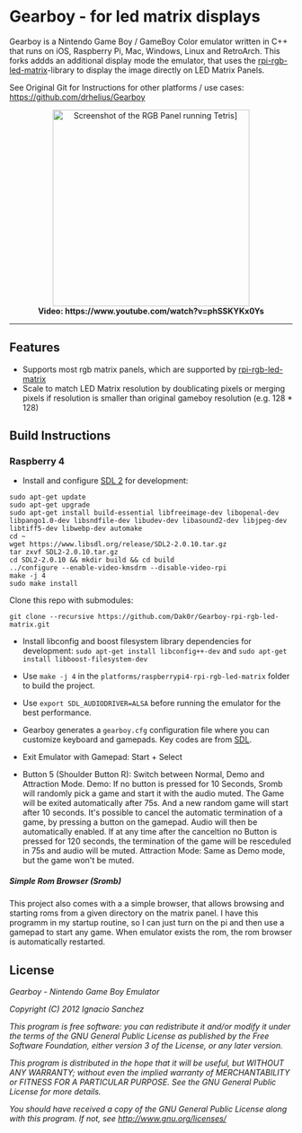 Gearboy - for led matrix displays
=======

Gearboy is a Nintendo Game Boy / GameBoy Color emulator written in C++ that runs on iOS, Raspberry Pi, Mac, Windows, Linux and RetroArch.
This forks addds an additional display mode the emulator, that uses the [rpi-rgb-led-matrix](https://github.com/hzeller/rpi-rgb-led-matrix)-library to display the image directly on LED Matrix Panels.

See Original Git for Instructions for other platforms / use cases: https://github.com/drhelius/Gearboy 

<p align="center">
  <img src="https://www.korgel.net/wp-content/uploads/2020/01/IMG_20200102_181205.jpg" width="350" title="Screenshot of the RGB Panel running Tetris]"><br />
  <strong>Video: https://www.youtube.com/watch?v=phSSKYKx0Ys</strong>
</p>



----------

Features
--------
- Supports most rgb matrix panels, which are supported by  [rpi-rgb-led-matrix](https://github.com/hzeller/rpi-rgb-led-matrix)
- Scale to match LED Matrix resolution by doublicating pixels or merging pixels if resolution is smaller than original gameboy resolution  (e.g. 128 * 128)

Build Instructions
----------------------

### Raspberry 4
- Install and configure [SDL 2](http://www.libsdl.org/download-2.0.php) for development:
``` shell
sudo apt-get update
sudo apt-get upgrade
sudo apt-get install build-essential libfreeimage-dev libopenal-dev libpango1.0-dev libsndfile-dev libudev-dev libasound2-dev libjpeg-dev libtiff5-dev libwebp-dev automake
cd ~
wget https://www.libsdl.org/release/SDL2-2.0.10.tar.gz
tar zxvf SDL2-2.0.10.tar.gz
cd SDL2-2.0.10 && mkdir build && cd build
../configure --enable-video-kmsdrm --disable-video-rpi
make -j 4
sudo make install
```

Clone this repo with submodules:
```
git clone --recursive https://github.com/Dak0r/Gearboy-rpi-rgb-led-matrix.git  
```

- Install libconfig and boost filesystem library dependencies for development: <code>sudo apt-get install libconfig++-dev</code> and <code>sudo apt-get install libboost-filesystem-dev</code>
- Use <code>make -j 4</code> in the <code>platforms/raspberrypi4-rpi-rgb-led-matrix</code> folder to build the project.
- Use <code>export SDL_AUDIODRIVER=ALSA</code> before running the emulator for the best performance.
- Gearboy generates a <code>gearboy.cfg</code> configuration file where you can customize keyboard and gamepads. Key codes are from [SDL](https://wiki.libsdl.org/SDL_Keycode).


- Exit Emulator with Gamepad: Start + Select
- Button 5 (Shoulder Button R): Switch between Normal, Demo and Attraction Mode.
Demo: If no button is pressed for 10 Seconds, Sromb will randomly pick a game and start it with the audio muted. The Game will be exited automatically after 75s. And a new random game will start after 10 seconds. It's possible to cancel the automatic termination of a game, by pressing a button on the gamepad. Audio will then be automatically enabled.
If at any time after the canceltion no Button is pressed for 120 seconds, the termination of the game will be resceduled in 75s and audio will be muted.
Attraction Mode: Same as Demo mode, but the game won't be muted.

##### Simple Rom Browser (Sromb)

This project also comes with a a simple browser, that allows browsing and starting roms from a given directory on the matrix panel. I have this programm in my startup routine, so I can just turn on the pi and then use a gamepad to start any game.
When emulator exists the rom, the rom browser is automatically restarted.


License
-------

<i>Gearboy - Nintendo Game Boy Emulator</i>

<i>Copyright (C) 2012  Ignacio Sanchez</i>

<i>This program is free software: you can redistribute it and/or modify</i>
<i>it under the terms of the GNU General Public License as published by</i>
<i>the Free Software Foundation, either version 3 of the License, or</i>
<i>any later version.</i>

<i>This program is distributed in the hope that it will be useful,</i>
<i>but WITHOUT ANY WARRANTY; without even the implied warranty of</i>
<i>MERCHANTABILITY or FITNESS FOR A PARTICULAR PURPOSE. See the</i>
<i>GNU General Public License for more details.</i>

<i>You should have received a copy of the GNU General Public License</i>
<i>along with this program.  If not, see http://www.gnu.org/licenses/</i>
